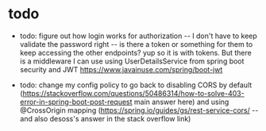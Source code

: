 # todo

* todo: figure out how login works for authorization -- I don't have to keep validate the password right -- is there a token or something for them to keep accessing the other endpoints? yup so it is with tokens. But there is a middleware I can use using UserDetailsService from spring boot security and JWT https://www.javainuse.com/spring/boot-jwt

* todo: change my config policy to go back to disabling CORS by default (https://stackoverflow.com/questions/50486314/how-to-solve-403-error-in-spring-boot-post-request main answer here) and using @CrossOrigin mapping (https://spring.io/guides/gs/rest-service-cors/ -- and also desoss's answer in the stack overflow link)




